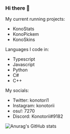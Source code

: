 ### Hi there 👋

My current running projects:
 - KonoStats
 - KonoPickem
 - KonoSkins
 
Languages I code in:
 - Typescript
 - Javascript
 - Python
 - C#
 - C++
 
My socials:
 - Twitter: konotori1
 - Instagram: konotorii
 - osu!: 7270
 - Discord: Konotorii#9182

<!--
**konotorii/konotorii** is a ✨ _special_ ✨ repository because its `README.md` (this file) appears on your GitHub profile.

Here are some ideas to get you started:

- 🔭 I’m currently working on ...
- 🌱 I’m currently learning ...
- 👯 I’m looking to collaborate on ...
- 🤔 I’m looking for help with ...
- 💬 Ask me about ...
- 📫 How to reach me: ...
- 😄 Pronouns: ...
- ⚡ Fun fact: ...
-->

![Anurag's GitHub stats](https://konotorii-stats.vercel.app/api?username=konotorii&count_private=true&show_icons=true&theme=monokai)
